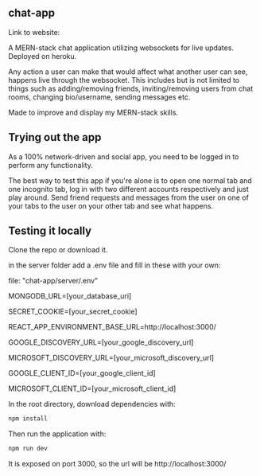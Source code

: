 ## chat-app

Link to website:

A MERN-stack chat application utilizing websockets for live updates. Deployed on heroku.

Any action a user can make that would affect what another user can see, happens live through the websocket.
This includes but is not limited to things such as adding/removing friends, inviting/removing users
from chat rooms, changing bio/username, sending messages etc.

Made to improve and display my MERN-stack skills.

## Trying out the app

As a 100% network-driven and social app, you need to be logged in to perform any functionality.

The best way to test this app if you're alone is to open one normal tab and one incognito tab, log in with two
different accounts respectively and just play around. Send friend requests and messages from the user on one of your tabs
to the user on your other tab and see what happens.

## Testing it locally

Clone the repo or download it.

in the server folder add a .env file and fill in these with your own:

file:  "chat-app/server/.env"

MONGODB_URL=[your_database_uri]

SECRET_COOKIE=[your_secret_cookie]

REACT_APP_ENVIRONMENT_BASE_URL=http://localhost:3000/

GOOGLE_DISCOVERY_URL=[your_google_discovery_url]

MICROSOFT_DISCOVERY_URL=[your_microsoft_discovery_url]

GOOGLE_CLIENT_ID=[your_google_client_id]

MICROSOFT_CLIENT_ID=[your_microsoft_client_id]

In the root directory, download dependencies with:

```bash
npm install
```

Then run the application with:

```bash
npm run dev
```

It is exposed on port 3000, so the url will be http://localhost:3000/
